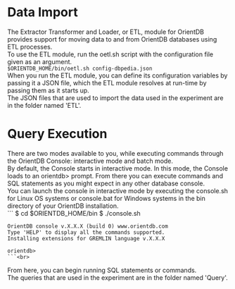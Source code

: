 # Data Import
  The Extractor Transformer and Loader, or ETL, module for OrientDB provides support for moving data to and from OrientDB databases using ETL processes.<br>
  To use the ETL module, run the oetl.sh script with the configuration file given as an argument.<br>
    ```
    $ORIENTDB_HOME/bin/oetl.sh config-dbpedia.json
    ```<br>
  When you run the ETL module, you can define its configuration variables by passing it a JSON file, which the ETL module resolves at run-time by passing them as it starts up.<br>
  The JSON files that are used to import the data used in the experiment are in the folder named 'ETL'.<br>

# Query Execution
  There are two modes available to you, while executing commands through the OrientDB Console: interactive mode and batch mode.<br>
  By default, the Console starts in interactive mode. In this mode, the Console loads to an orientdb> prompt. From there you can execute commands and SQL statements as you might expect in any other database console.<br>
  You can launch the console in interactive mode by executing the console.sh for Linux OS systems or console.bat for Windows systems in the bin directory of your OrientDB installation. <br>
    ```
    $ cd $ORIENTDB_HOME/bin
    $ ./console.sh<br>
    
    OrientDB console v.X.X.X (build 0) www.orientdb.com
    Type 'HELP' to display all the commands supported.
    Installing extensions for GREMLIN language v.X.X.X

    orientdb>
    ```<br>
  From here, you can begin running SQL statements or commands. <br>
  The queries that are used in the experiment are in the folder named 'Query'.<br>
